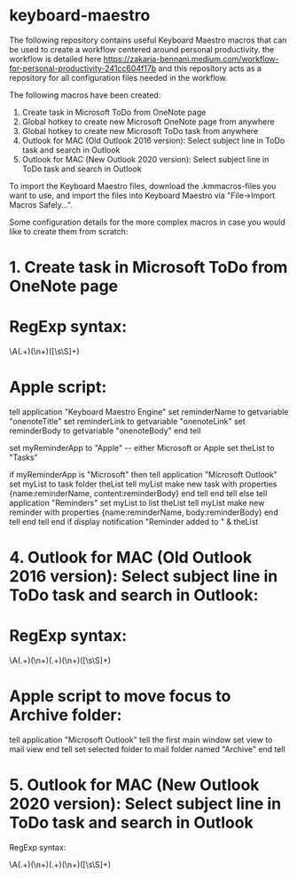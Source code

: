# keyboard-maestro

The following repository contains useful Keyboard Maestro macros that can be used to create a workflow centered around personal productivity. the workflow is detailed here https://zakaria-bennani.medium.com/workflow-for-personal-productivity-241cc604f17b and this repository acts as a repository for all configuration files needed in the workflow.

The following macros have been created:

1. Create task in Microsoft ToDo from OneNote page
2. Global hotkey to create new Microsoft OneNote page from anywhere
3. Global hotkey to create new Microsoft ToDo task from anywhere
4. Outlook for MAC (Old Outlook 2016 version): Select subject line in ToDo task and search in Outlook
5. Outlook for MAC (New Outlook 2020 version): Select subject line in ToDo task and search in Outlook

To import the Keyboard Maestro files, download the .kmmacros-files you want to use, and import the files into Keyboard Maestro via "File->Import Macros Safely...".

Some configuration details for the more complex macros in case you would like to create them from scratch:

# 1. Create task in Microsoft ToDo from OneNote page

# RegExp syntax:

\A(.+)(\n+)([\s\S]+)

# Apple script:

tell application "Keyboard Maestro Engine"
	set reminderName to getvariable "onenoteTitle"
	set reminderLink to getvariable "onenoteLink"
	set reminderBody to getvariable "onenoteBody"
end tell

set myReminderApp to "Apple" -- either Microsoft or Apple
set theList to "Tasks"

if myReminderApp is "Microsoft" then
	tell application "Microsoft Outlook"
		set myList to task folder theList
		tell myList
			make new task with properties {name:reminderName, content:reminderBody}
		end tell
	end tell
else
	tell application "Reminders"
		set myList to list theList
		tell myList
			make new reminder with properties {name:reminderName, body:reminderBody}
		end tell
	end tell
end if
display notification "Reminder added to " & theList

# 4. Outlook for MAC (Old Outlook 2016 version): Select subject line in ToDo task and search in Outlook:

# RegExp syntax: 

\A(.+)(\n+)(.+)(\n+)([\s\S]+)

# Apple script to move focus to Archive folder:

tell application "Microsoft Outlook"
tell the first main window
set view to mail view
end tell
set selected folder to mail folder named "Archive"
end tell

# 5. Outlook for MAC (New Outlook 2020 version): Select subject line in ToDo task and search in Outlook

RegExp syntax: 

\A(.+)(\n+)(.+)(\n+)([\s\S]+)

